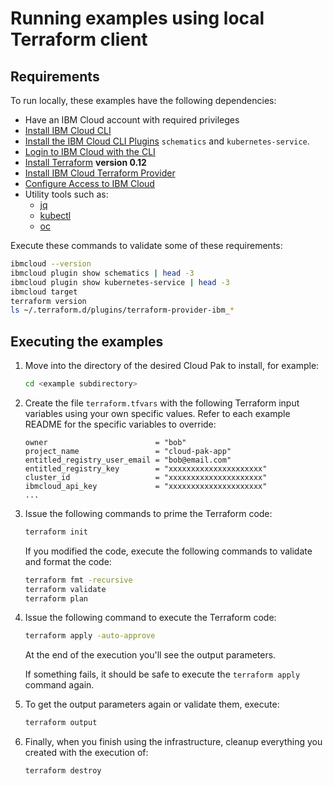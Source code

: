 # Running examples using local Terraform client

## Requirements

To run locally, these examples have the following dependencies:

- Have an IBM Cloud account with required privileges
- [Install IBM Cloud CLI](https://ibm.github.io/cloud-enterprise-examples/iac/setup-environment#install-ibm-cloud-cli)
- [Install the IBM Cloud CLI Plugins](https://ibm.github.io/cloud-enterprise-examples/iac/setup-environment#ibm-cloud-cli-plugins) `schematics` and `kubernetes-service`.
- [Login to IBM Cloud with the CLI](https://ibm.github.io/cloud-enterprise-examples/iac/setup-environment#login-to-ibm-cloud)
- [Install Terraform](https://ibm.github.io/cloud-enterprise-examples/iac/setup-environment#install-terraform) **version 0.12**
- [Install IBM Cloud Terraform Provider](https://ibm.github.io/cloud-enterprise-examples/iac/setup-environment#configure-access-to-ibm-cloud)
- [Configure Access to IBM Cloud](./CREDENTIALS.md)
- Utility tools such as:
  - [jq](https://stedolan.github.io/jq/download/)
  - [kubectl](https://kubernetes.io/docs/tasks/tools/install-kubectl/)
  - [oc](https://docs.openshift.com/container-platform/3.6/cli_reference/get_started_cli.html)

Execute these commands to validate some of these requirements:

```bash
ibmcloud --version
ibmcloud plugin show schematics | head -3
ibmcloud plugin show kubernetes-service | head -3
ibmcloud target
terraform version
ls ~/.terraform.d/plugins/terraform-provider-ibm_*
```

## Executing the examples
1. Move into the directory of the desired Cloud Pak to install, for example:

   ```bash
   cd <example subdirectory>
   ```

2. Create the file `terraform.tfvars` with the following Terraform input variables using your own specific values.  Refer to each example README for the specific variables to override:

   ```hcl
   owner                        = "bob"
   project_name                 = "cloud-pak-app"
   entitled_registry_user_email = "bob@email.com"
   entitled_registry_key        = "xxxxxxxxxxxxxxxxxxxxx"
   cluster_id                   = "xxxxxxxxxxxxxxxxxxxxx"
   ibmcloud_api_key             = "xxxxxxxxxxxxxxxxxxxxx"
   ...
   ```

3. Issue the following commands to prime the Terraform code:

   ```bash
   terraform init
   ```

   If you modified the code, execute the following commands to validate and format the code:

   ```bash
   terraform fmt -recursive
   terraform validate
   terraform plan
   ```

4. Issue the following command to execute the Terraform code:

   ```bash
   terraform apply -auto-approve
   ```

   At the end of the execution you'll see the output parameters.

   If something fails, it should be safe to execute the `terraform apply` command again.

5. To get the output parameters again or validate them, execute:

   ```bash
   terraform output
   ```

6. Finally, when you finish using the infrastructure, cleanup everything you created with the execution of:

   ```bash
   terraform destroy
   ```
